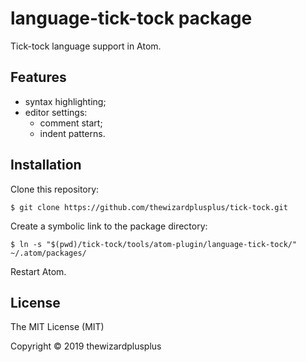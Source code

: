 # language-tick-tock package

Tick-tock language support in Atom.

## Features

- syntax highlighting;
- editor settings:
  - comment start;
  - indent patterns.

## Installation

Clone this repository:

```
$ git clone https://github.com/thewizardplusplus/tick-tock.git
```

Create a symbolic link to the package directory:

```
$ ln -s "$(pwd)/tick-tock/tools/atom-plugin/language-tick-tock/" ~/.atom/packages/
```

Restart Atom.

## License

The MIT License (MIT)

Copyright &copy; 2019 thewizardplusplus
